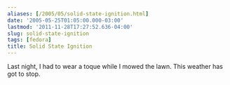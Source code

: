 ```yaml
---
aliases: [/2005/05/solid-state-ignition.html]
date: '2005-05-25T01:05:00.000-03:00'
lastmod: '2011-11-28T17:27:52.636-04:00'
slug: solid-state-ignition
tags: [fedora]
title: Solid State Ignition
---
```


  
Last night, I had to wear a toque while I mowed the lawn. This weather has got
to stop.  

